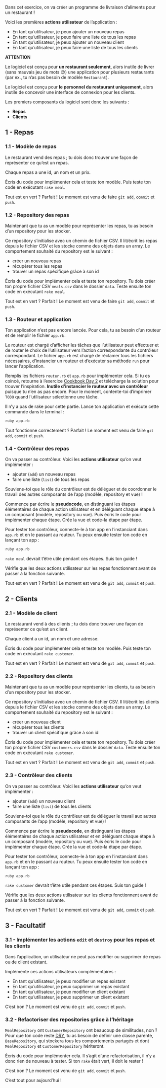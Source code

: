 Dans cet exercice, on va créer un programme de livraison d’aliments pour
un restaurant !

Voici les premières **actions utilisateur** de l’application :
- En tant qu’utilisateur, je peux ajouter un nouveau repas
- En tant qu’utilisateur, je peux faire une liste de tous les repas
- En tant qu’utilisateur, je peux ajouter un nouveau client
- En tant qu’utilisateur, je peux faire une liste de tous les
clients

**ATTENTION**

Le logiciel est conçu pour **un restaurant seulement**, alors inutile de
livrer (sans mauvais jeu de mots 😉) une application pour plusieurs
restaurants (par ex., tu n’as pas besoin de modèle `Restaurant`).

Le logiciel est conçu pour **le personnel du restaurant uniquement**,
alors inutile de concevoir une interface de connexion pour les
clients.

Les premiers composants du logiciel sont donc les suivants :
- **Repas**
- **Clients**

## 1 - Repas

### 1.1 - Modèle de repas

Le restaurant vend des repas ; tu dois donc trouver une façon de
représenter ce qu’est un repas.

Chaque repas a une id, un nom et un prix.

Écris du code pour implémenter cela et teste ton modèle. Puis teste ton
code en exécutant `rake meal`.

Tout est en vert ? Parfait ! Le moment est venu de faire `git add`,
`commit` et `push`.

### 1.2 - Repository des repas

Maintenant que tu as un modèle pour représenter les repas, tu as besoin
d’un repository pour les stocker.

Ce repository s’initialise avec un chemin de fichier CSV. Il lit/écrit
les repas depuis le fichier CSV et les stocke comme des objets dans un
array. Le comportement souhaité du repository est le suivant :
- créer un nouveau repas
- récupérer tous les repas
- trouver un repas spécifique grâce à son id

Écris du code pour implémenter cela et teste ton repository. Tu dois
créer ton propre fichier CSV `meals.csv` dans le dossier `data`. Teste
ensuite ton code en exécutant `rake meal`.

Tout est en vert ? Parfait ! Le moment est venu de faire `git add`,
`commit` et `push`.

### 1.3 - Routeur et application

Ton application n’est pas encore lancée. Pour cela, tu as besoin d’un
routeur et de remplir le fichier `app.rb`.

Le routeur est chargé d’afficher les tâches que l’utilisateur peut
effectuer et de router le choix de l’utilisateur vers l’action
correspondante du contrôleur correspondant. Le fichier `app.rb` est
chargé de réclamer tous les fichiers nécessaires, d’instancier un
routeur et d’exécuter sa méthode `run` pour lancer l’application.

Remplis les fichiers `router.rb` et `app.rb` pour implémenter cela. Si
tu es coincé, retourne à l’exercice [Cookbook Day
2](https://kitt.lewagon.com/camps/<user.batch_slug>/challenges?path=02-OOP%2F04-Cookbook-Day-Two%2F01-Cookbook-Advanced)
et télécharge la solution pour trouver l’inspiration. **Inutile
d’instancier le routeur avec un contrôleur** puisque tu n’en as pas
encore. Pour le moment, contente-toi d’imprimer `TODO` quand
l’utilisateur sélectionne une tâche.

Il n’y a pas de rake pour cette partie. Lance ton application et exécute
cette commande dans le terminal :

```bash
ruby app.rb
```

Tout fonctionne correctement ? Parfait ! Le moment est venu de faire
`git add`, `commit` et `push`.

### 1.4 - Contrôleur des repas

On va passer au contrôleur. Voici les **actions utilisateur** qu’on veut
implémenter :
- ajouter (`add`) un nouveau repas
- faire une liste (`list`) de tous les repas

Souviens-toi que le rôle du contrôleur est de déléguer et de coordonner
le travail des autres composants de l’app (modèle, repository et vue) !

Commence par écrire le **pseudocode**, en distinguant les étapes
élémentaires de chaque action utilisateur et en déléguant chaque étape à
un composant (modèle, repository ou vue). Puis écris le code pour
implémenter chaque étape. Crée la vue et code-la étape par étape.

Pour tester ton contrôleur, connecte-le à ton app en l’instanciant dans
`app.rb` et en le passant au routeur. Tu peux ensuite tester ton code en
lançant ton app :

```bash
ruby app.rb
```

`rake meal` devrait t’être utile pendant ces étapes. Suis ton guide !

Vérifie que les deux actions utilisateur sur les repas fonctionnent
avant de passer à la fonction suivante.

Tout est en vert ? Parfait ! Le moment est venu de `git add`, `commit`
et `push`.

## 2 - Clients

### 2.1 - Modèle de client

Le restaurant vend à des clients ; tu dois donc trouver une façon de
représenter ce qu’est un client.

Chaque client a un id, un nom et une adresse.

Écris du code pour implémenter cela et teste ton modèle. Puis teste ton
code en exécutant `rake customer`.

Tout est en vert ? Parfait ! Le moment est venu de `git add`, `commit`
et `push`.

### 2.2 - Repository des clients

Maintenant que tu as un modèle pour représenter les clients, tu as
besoin d’un repository pour les stocker.

Ce repository s’initialise avec un chemin de fichier CSV. Il lit/écrit
les clients depuis le fichier CSV et les stocke comme des objets dans un
array. Le comportement souhaité du repository est le suivant :
- créer un nouveau client
- récupérer tous les clients
- trouver un client spécifique grâce à son id

Écris du code pour implémenter cela et teste ton repository. Tu dois
créer ton propre fichier CSV `customers.csv` dans le dossier `data`.
Teste ensuite ton code en exécutant `rake customer`.

Tout est en vert ? Parfait ! Le moment est venu de `git add`, `commit`
et `push`.

### 2.3 - Contrôleur des clients

On va passer au contrôleur. Voici les **actions utilisateur** qu’on veut
implémenter :
- ajouter (`add`) un nouveau client
- faire une liste (`list`) de tous les clients

Souviens-toi que le rôle du contrôleur est de déléguer le travail aux
autres composants de l’app (modèle, repository et vue) !

Commence par écrire le **pseudocode**, en distinguant les étapes
élémentaires de chaque action utilisateur et en déléguant chaque étape à
un composant (modèle, repository ou vue). Puis écris le code pour
implémenter chaque étape. Crée la vue et code-la étape par étape.

Pour tester ton contrôleur, connecte-le à ton app en l’instanciant dans
`app.rb` et en le passant au routeur. Tu peux ensuite tester ton code en
lançant ton app :

```bash
ruby app.rb
```

`rake customer` devrait t’être utile pendant ces étapes. Suis ton
guide !

Vérifie que les deux actions utilisateur sur les clients fonctionnent
avant de passer à la fonction suivante.

Tout est en vert ? Parfait ! Le moment est venu de `git add`, `commit`
et `push`.

## 3 - Facultatif

### 3.1 - Implémenter les actions `edit` et `destroy` pour les repas et les clients

Dans l’application, un utilisateur ne peut pas modifier ou
supprimer de repas ou de client existant.

Implémente ces actions utilisateurs complémentaires :
- En tant qu’utilisateur, je peux modifier un repas existant
- En tant qu’utilisateur, je peux supprimer un repas existant
- En tant qu’utilisateur, je peux modifier un client existant
- En tant qu’utilisateur, je peux supprimer un client existant

C’est bon ? Le moment est venu de `git add`, `commit` et `push`.

### 3.2 - Refactoriser des repositories grâce à l’héritage

`MealRepository` ont `CustomerRepository` ont beaucoup de similitudes,
non ? Pour que ton code reste
[DRY](https://fr.wikipedia.org/wiki/Ne_vous_r%C3%A9p%C3%A9tez_pas), tu
as besoin de définir une classe parente, `BaseRepository`, qui stockera
tous les comportements partagés et dont `MealRepository` et
`CustomerRepository` hériteront.

Écris du code pour implémenter cela. Il s’agit d’une refactorisation, il
n’y a donc rien de nouveau à tester. Si ton `rake` était vert, il doit
le rester !

C’est bon ? Le moment est venu de `git add`, `commit` et `push`.

C’est tout pour aujourd’hui !
